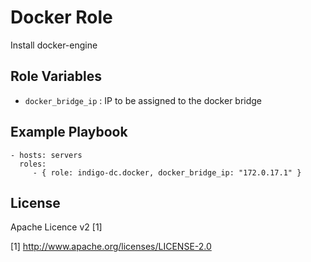 Docker Role
=========

Install docker-engine

Role Variables
--------------

- `docker_bridge_ip` : IP to be assigned to the docker bridge 

Example Playbook
----------------

    - hosts: servers
      roles:
         - { role: indigo-dc.docker, docker_bridge_ip: "172.0.17.1" }

License
-------

Apache Licence v2 [1]

[1] http://www.apache.org/licenses/LICENSE-2.0

